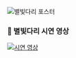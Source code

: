 ![별빛다리 포스터](https://github.com/user-attachments/assets/2a789724-1e3c-4aec-aaa6-87aa64345ee1)

### 🎥 별빛다리 시연 영상

[![시연 영상](https://img.youtube.com/vi/ikIy5DqPYYw/0.jpg)](https://www.youtube.com/watch?v=ikIy5DqPYYw&t=2s)

